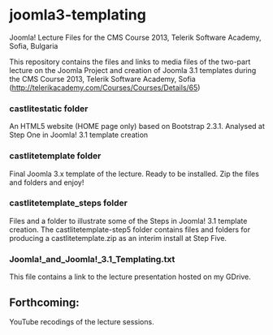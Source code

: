 joomla3-templating
==================

Joomla! Lecture Files for the CMS Course 2013, Telerik Software Academy, Sofia, Bulgaria

This repository contains the files and links to media files of the two-part lecture on the Joomla Project and creation of Joomla 3.1 templates during the CMS Course 2013, Telerik Software Academy, Sofia (http://telerikacademy.com/Courses/Courses/Details/65) 

<h3>castlitestatic folder</h3>
	An HTML5 website (HOME page only) based on Bootstrap 2.3.1. Analysed at Step One in Joomla! 3.1 template creation

<h3>castlitetemplate folder</h3>
	Final Joomla 3.x template of the lecture. Ready to be installed. Zip the files and folders and enjoy!

<h3>castlitetemplate_steps folder</h3>
	Files and a folder to illustrate some of the Steps in Joomla! 3.1 template creation.
	The castlitetemplate-step5 folder contains files and folders for producing a castlitetemplate.zip as an interim install at Step Five.

<h3>Joomla!_and_Joomla!_3.1_Templating.txt</h3>
	This file contains a link to the lecture presentation hosted on my GDrive.
	
<h2>Forthcoming:</h2>
	YouTube recodings of the lecture sessions.
